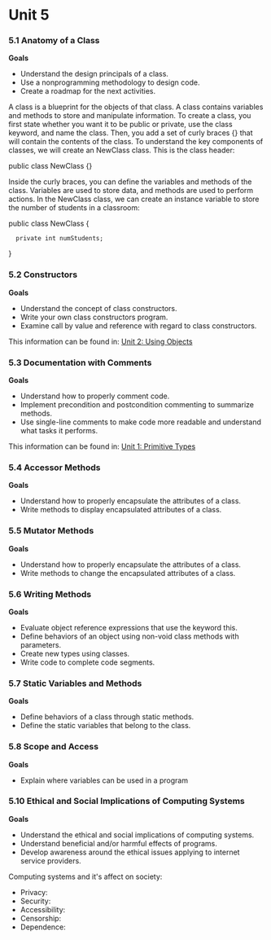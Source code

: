 # Unit 5

 
### 5.1 Anatomy of a Class

**Goals**
  - Understand the design principals of a class.
  - Use a nonprogramming methodology to design code.
  - Create a roadmap for the next activities.


A class is a blueprint for the objects of that class. A class contains variables and methods to store and manipulate information. To
create a class, you first state whether you want it to be public or private, use the class keyword, and name the class. Then, you
add a set of curly braces {} that will contain the contents of the class. To understand the key components of classes, we will
create an NewClass class. This is the class header:

public class NewClass {}

Inside the curly braces, you can define the variables and methods of the class. Variables are used to store data, and methods are
used to perform actions. In the NewClass class, we can create an instance variable to store the number of students in a classroom:

public class NewClass {

      private int numStudents;
}


### 5.2 Constructors
**Goals**
- Understand the concept of class constructors.
- Write your own class constructors program.
- Examine call by value and reference with regard to class constructors.

This information can be found in: [Unit 2: Using Objects](https://github.com/AP-CSA-JAVA/CSA_JAVA-Course/blob/main/source/Chapter_1/Unit2.md#unit-52---constructors)

### 5.3 Documentation with Comments
**Goals**
- Understand how to properly comment code.
- Implement precondition and postcondition commenting to summarize methods.
- Use single-line comments to make code more readable and understand what tasks it performs.
    
This information can be found in: 
[Unit 1: Primitive Types](https://ap-csa-java.github.io/CSA_JAVA-Course/Chapter_1/Unit1.html#unit-5-3-documentation-with-comments)

### 5.4 Accessor Methods
**Goals**
- Understand how to properly encapsulate the attributes of a class.
- Write methods to display encapsulated attributes of a class. 


### 5.5 Mutator Methods
**Goals**
- Understand how to properly encapsulate the attributes of a class.
- Write methods to change the encapsulated attributes of a class. 


### 5.6 Writing Methods
**Goals**
- Evaluate object reference expressions that use the keyword this.
- Define behaviors of an object using non-void class methods with parameters.
- Create new types using classes.
- Write code to complete code segments.
    
    
### 5.7 Static Variables and Methods
**Goals**
- Define behaviors of a class through static methods.
- Define the static variables that belong to the class.


### 5.8 Scope and Access
**Goals**
- Explain where variables can be used in a program


### 5.10 Ethical and Social Implications of Computing Systems
**Goals**
- Understand the ethical and social implications of computing systems.
- Understand beneficial and/or harmful effects of programs.
- Develop awareness around the ethical issues applying to internet service providers.

Computing systems and it's affect on society: 
- Privacy: 
- Security: 
- Accessibility: 
- Censorship: 
- Dependence: 

